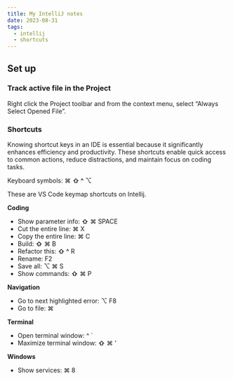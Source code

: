 ```yaml
---
title: My IntelliJ notes
date: 2023-08-31
tags:
  - intellij
  - shortcuts
---
```


## Set up


### Track active file in the Project


Right click the Project toolbar and from the context menu, select “Always Select Opened File”.


### Shortcuts


Knowing shortcut keys in an IDE is essential because it significantly enhances efficiency and productivity. These shortcuts enable quick access to common actions, reduce distractions, and maintain focus on coding tasks. 


Keyboard symbols: ⌘ **⇧ ^** ⌥


These are VS Code keymap shortcuts on Intellij.


**Coding**

- Show parameter info: **⇧** ⌘ SPACE
- Cut the entire line: ⌘ X
- Copy the entire line: ⌘ C
- Build: **⇧** ⌘ B
- Refactor this: **⇧ ^** R
- Rename: F2
- Save all:  ⌥ ⌘ S
- Show commands: **⇧** ⌘ P

**Navigation**

- Go to next highlighted error: ⌥ F8
- Go to file: ⌘

**Terminal**

- Open terminal window: ^ `
- Maximize terminal window: **⇧** ⌘ ‘

**Windows**

- Show services: ⌘ 8

